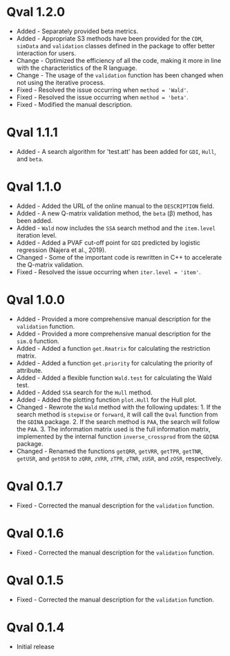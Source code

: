# Qval 1.2.0

-   Added - Separately provided beta metrics.
-   Added - Appropriate S3 methods have been provided for the `CDM`, `simData` and `validation` classes defined in the package to offer better interaction for users.
-   Change - Optimized the efficiency of all the code, making it more in line with the characteristics of the R language.
-   Change - The usage of the `validation` function has been changed when not using the iterative process.
-   Fixed - Resolved the issue occurring when `method = 'Wald'`.
-   Fixed - Resolved the issue occurring when `method = 'beta'`.
-   Fixed - Modified the manual description.

# Qval 1.1.1

-   Added - A search algorithm for 'test.att' has been added for `GDI`, `Hull`, and `beta`.

# Qval 1.1.0

-   Added - Added the URL of the online manual to the `DESCRIPTION` field.
-   Added - A new Q-matrix validation method, the `beta` (β) method, has been added.
-   Added - `Wald` now includes the `SSA` search method and the `item.level` iteration level.
-   Added - Added a PVAF cut-off point for `GDI` predicted by logistic regression (Najera et al., 2019).
-   Changed - Some of the important code is rewritten in C++ to accelerate the Q-matrix validation.
-   Fixed - Resolved the issue occurring when `iter.level = 'item'`.

# Qval 1.0.0

-   Added - Provided a more comprehensive manual description for the `validation` function.
-   Added - Provided a more comprehensive manual description for the `sim.Q` function.
-   Added - Added a function `get.Rmatrix` for calculating the restriction matrix.
-   Added - Added a function `get.priority` for calculating the priority of attribute.
-   Added - Added a flexible function `Wald.test` for calculating the Wald test.
-   Added - Added `SSA` search for the `Hull` method.
-   Added - Added the plotting function `plot.Hull` for the Hull plot.
-   Changed - Rewrote the `Wald` method with the following updates: 1. If the search method is `stepwise` or `forward`, it will call the `Qval` function from the `GDINA` package. 2. If the search method is `PAA`, the search will follow the `PAA`. 3. The information matrix used is the full information matrix, implemented by the internal function `inverse_crossprod` from the `GDINA` package.
-   Changed - Renamed the functions `getQRR`, `getVRR`, `getTPR`, `getTNR`, `getUSR`, and `getOSR` to `zQRR`, `zVRR`, `zTPR`, `zTNR`, `zUSR`, and `zOSR`, respectively.

# Qval 0.1.7

-   Fixed - Corrected the manual description for the `validation` function.

# Qval 0.1.6

-   Fixed - Corrected the manual description for the `validation` function.

# Qval 0.1.5

-   Fixed - Corrected the manual description for the `validation` function.

# Qval 0.1.4

-   Initial release
